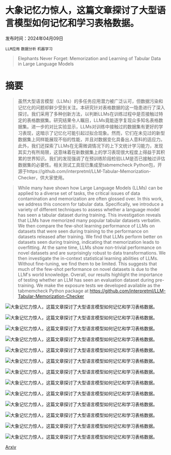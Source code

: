# 大象记忆力惊人，这篇文章探讨了大型语言模型如何记忆和学习表格数据。

发布时间：2024年04月09日

`LLM应用` `数据分析` `机器学习`

> Elephants Never Forget: Memorization and Learning of Tabular Data in Large Language Models

# 摘要

> 虽然大型语言模型（LLMs）的多任务应用潜力被广泛认可，但数据污染和记忆化的问题却鲜少受到关注。本研究针对表格数据的这一隐患进行了深入探讨。我们采用了多种创新方法，以判断LLMs在训练过程中是否接触过特定的表格数据集。研究结果令人瞩目，LLMs竟能逐字复现众多知名表格数据集。进一步的对比实验显示，LLMs对训练中接触过的数据集有更好的学习表现，这暗示了记忆化可能引起过拟合现象。然而，它们在未见过的新型数据集上同样能展现不俗的性能，并且对数据变化具备出人意料的适应力。此外，我们还探索了LLMs在无需微调情况下的上下文统计学习能力，发现其实力有所局限，这意味着在新数据集上的学习表现很大程度上得益于其积累的世界知识。我们的发现强调了在预训练阶段检验LLM是否已接触过评估数据集的必要性。相关测试工具现已集成至tabmemcheck Python包，开源于https://github.com/interpretml/LLM-Tabular-Memorization-Checker，供大家使用。

> While many have shown how Large Language Models (LLMs) can be applied to a diverse set of tasks, the critical issues of data contamination and memorization are often glossed over. In this work, we address this concern for tabular data. Specifically, we introduce a variety of different techniques to assess whether a language model has seen a tabular dataset during training. This investigation reveals that LLMs have memorized many popular tabular datasets verbatim. We then compare the few-shot learning performance of LLMs on datasets that were seen during training to the performance on datasets released after training. We find that LLMs perform better on datasets seen during training, indicating that memorization leads to overfitting. At the same time, LLMs show non-trivial performance on novel datasets and are surprisingly robust to data transformations. We then investigate the in-context statistical learning abilities of LLMs. Without fine-tuning, we find them to be limited. This suggests that much of the few-shot performance on novel datasets is due to the LLM's world knowledge. Overall, our results highlight the importance of testing whether an LLM has seen an evaluation dataset during pre-training. We make the exposure tests we developed available as the tabmemcheck Python package at https://github.com/interpretml/LLM-Tabular-Memorization-Checker

![大象记忆力惊人，这篇文章探讨了大型语言模型如何记忆和学习表格数据。](../../../paper_images/2404.06209/iris-datasets.png)

![大象记忆力惊人，这篇文章探讨了大型语言模型如何记忆和学习表格数据。](../../../paper_images/2404.06209/x1.png)

![大象记忆力惊人，这篇文章探讨了大型语言模型如何记忆和学习表格数据。](../../../paper_images/2404.06209/x2.png)

![大象记忆力惊人，这篇文章探讨了大型语言模型如何记忆和学习表格数据。](../../../paper_images/2404.06209/x3.png)

![大象记忆力惊人，这篇文章探讨了大型语言模型如何记忆和学习表格数据。](../../../paper_images/2404.06209/x4.png)

![大象记忆力惊人，这篇文章探讨了大型语言模型如何记忆和学习表格数据。](../../../paper_images/2404.06209/x5.png)

![大象记忆力惊人，这篇文章探讨了大型语言模型如何记忆和学习表格数据。](../../../paper_images/2404.06209/x6.png)

![大象记忆力惊人，这篇文章探讨了大型语言模型如何记忆和学习表格数据。](../../../paper_images/2404.06209/x7.png)

![大象记忆力惊人，这篇文章探讨了大型语言模型如何记忆和学习表格数据。](../../../paper_images/2404.06209/x8.png)

![大象记忆力惊人，这篇文章探讨了大型语言模型如何记忆和学习表格数据。](../../../paper_images/2404.06209/x9.png)

![大象记忆力惊人，这篇文章探讨了大型语言模型如何记忆和学习表格数据。](../../../paper_images/2404.06209/x10.png)

![大象记忆力惊人，这篇文章探讨了大型语言模型如何记忆和学习表格数据。](../../../paper_images/2404.06209/x11.png)

![大象记忆力惊人，这篇文章探讨了大型语言模型如何记忆和学习表格数据。](../../../paper_images/2404.06209/x12.png)

[Arxiv](https://arxiv.org/abs/2404.06209)